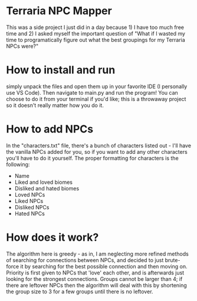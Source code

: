 # Terraria NPC Mapper

This was a side project I just did in a day because 1) I have too much free time and 2) I asked myself the important question of "What if I wasted my time to programatically figure out what the best groupings for my Terraria NPCs were?" 

# How to install and run

simply unpack the files and open them up in your favorite IDE (I personally use VS Code). Then navigate to main.py and run the program! You can choose to do it from your terminal if you'd like; this is a throwaway project so it doesn't really matter how you do it.

# How to add NPCs

In the "characters.txt" file, there's a bunch of characters listed out - I'll have the vanilla NPCs added for you, so if you want to add any other characters you'll have to do it yourself. The proper formatting for characters is the following:

- Name
- Liked and loved biomes
- Disliked and hated biomes
- Loved NPCs
- Liked NPCs
- Disliked NPCs
- Hated NPCs

# How does it work?

The algorithm here is greedy - as in, I am neglecting more refined methods of searching for connections between NPCs, and decided to just brute-force it by searching for the best possible connection and then moving on. Priority is first given to NPCs that 'love' each other, and is afterwards just looking for the strongest connections. Groups cannot be larger than 4; if there are leftover NPCs then the algorithm will deal with this by shortening the group size to 3 for a few groups until there is no leftover.